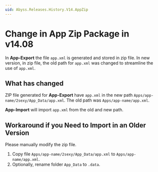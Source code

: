 ```yaml
---
uid: Abyss.Releases.History.V14.AppZip
---
```


# Change in App Zip Package in v14.08

In **App-Export** the file `app.xml` is generated and stored in zip file.
In new version, in zip file, the old path for `app.xml` was changed to streamline the use of `app.xml`.

## What has changed

ZIP file generated for **App-Export** have `app.xml` in the new path `Apps/app-name/2sexy/App_Data/app.xml`. The old path was `Apps/app-name/app.xml`.

**App-Import** will import `app.xml` from the old and new path.

## Workaround if you Need to Import in an Older Version

Please manually modify the zip file.

1. Copy file `Apps/app-name/2sexy/App_Data/app.xml` to `Apps/app-name/app.xml`.
1. Optionally, rename folder `App_Data` to `.data`.
